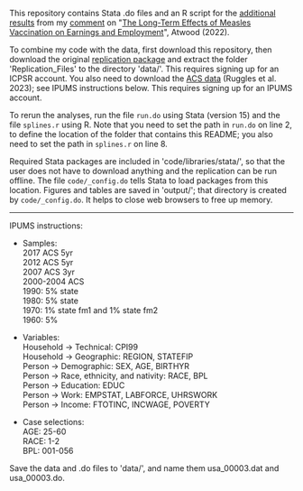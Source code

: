 This repository contains Stata .do files and an R script for the [additional results](https://michaelwiebe.com/assets/atwood/atwood_extended.pdf) from my [comment](https://michaelwiebe.com/assets/atwood/atwood_comment) on "[The Long-Term Effects of Measles Vaccination on Earnings and Employment](https://www.aeaweb.org/articles?id=10.1257/pol.20190509)", Atwood (2022).

To combine my code with the data, first download this repository, then download the original [replication package](https://www.openicpsr.org/openicpsr/project/138401/version/V1/view) and extract the folder 'Replication_Files' to the directory 'data/'.
This requires signing up for an ICPSR account.
You also need to download the [ACS data](https://usa.ipums.org/usa/) (Ruggles et al. 2023); see IPUMS instructions below.
This requires signing up for an IPUMS account. 

To rerun the analyses, run the file `run.do` using Stata (version 15) and the file `splines.r` using R. 
Note that you need to set the path in `run.do` on line 2, to define the location of the folder that contains this README; you also need to set the path in `splines.r` on line 8.

Required Stata packages are included in 'code/libraries/stata/', so that the user does not have to download anything and the replication can be run offline. The file `code/_config.do` tells Stata to load packages from this location.
Figures and tables are saved in 'output/'; that directory is created by `code/_config.do`.
It helps to close web browsers to free up memory.

--- 
IPUMS instructions:

- Samples:  
2017 ACS 5yr  
2012 ACS 5yr  
2007 ACS 3yr  
2000-2004 ACS  
1990: 5% state  
1980: 5% state  
1970: 1% state fm1 and 1% state fm2  
1960: 5%

- Variables:  
Household -> Technical: CPI99  
Household -> Geographic: REGION, STATEFIP  
Person -> Demographic: SEX, AGE, BIRTHYR  
Person -> Race, ethnicity, and nativity: RACE, BPL  
Person -> Education: EDUC  
Person -> Work: EMPSTAT, LABFORCE, UHRSWORK  
Person -> Income: FTOTINC, INCWAGE, POVERTY

- Case selections:  
AGE: 25-60  
RACE: 1-2  
BPL: 001-056

Save the data and .do files to 'data/', and name them usa_00003.dat and usa_00003.do. 
